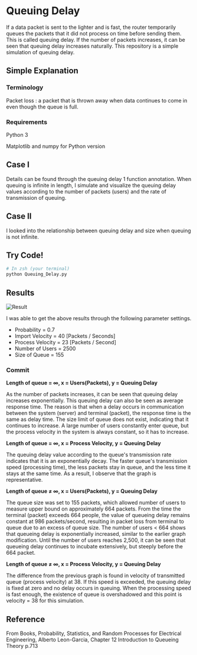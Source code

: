# Queuing Delay

If a data packet is sent to the lighter and is fast, the router temporarily queues the packets that it did not process on time before sending them. This is called queuing delay. If the number of packets increases, it can be seen that queuing delay increases naturally. This repository is a simple simulation of queuing delay.

## Simple Explanation

### Terminology

 Packet loss : a packet that is thrown away when data continues to come in even though the queue is full. 
 
### Requirements

Python 3

Matplotlib and numpy for Python version

## Case I

Details can be found through the queuing delay 1 function annotation. When queuing is infinite in length, I simulate and visualize the queuing delay values according to the number of packets (users) and the rate of transmission of queuing.

## Case II

I looked into the relationship between queuing delay and size when queuing is not infinite.

## Try Code!
``` zsh
# In zsh (your terminal)
python Queuing_Delay.py
```  

## Results

![Result](https://user-images.githubusercontent.com/17807597/117294099-35caf200-aead-11eb-8a96-f1b69f705589.png)

I was able to get the above results through the following parameter settings.
* Probability = 0.7
* Import Velocity = 40 [Packets / Seconds]
* Process Velocity = 23 [Packets / Second]
* Number of Users = 2500
* Size of Queue = 155

### Commit

**Length of queue = ∞, x = Users(Packets), y = Queuing Delay**

As the number of packets increases, it can be seen that queuing delay increases exponentially. This queuing delay can also be seen as average response time. The reason is that when a delay occurs in communication between the system (server) and terminal (packet), the response time is the same as delay time. The size limit of queue does not exist, indicating that it continues to increase. A large number of users constantly enter queue, but the process velocity in the system is always constant, so it has to increase.

**Length of queue = ∞, x = Process Velocity, y = Queuing Delay**

The queuing delay value according to the queue's transmission rate indicates that it is an exponentially decay. The faster queue's transmission speed (processing time), the less packets stay in queue, and the less time it stays at the same time. As a result, I observe that the graph is representative.

**Length of queue ≠ ∞, x = Users(Packets), y = Queuing Delay**

The queue size was set to 155 packets, which allowed number of users to measure upper bound on approximately 664 packets. From the time the terminal (packet) exceeds 664 people, the value of queueing delay remains constant at 986 packets/second, resulting in packet loss from terminal to queue due to an excess of queue size. The number of users < 664 shows that queueing delay is exponentially increased, similar to the earlier graph modification. Until the number of users reaches 2,500, it can be seen that queueing delay continues to incubate extensively, but steeply before the 664 packet.

**Length of queue ≠ ∞, x = Process Velocity, y = Queuing Delay**

The difference from the previous graph is found in velocity of transmitted queue (process velocity) at 38. If this speed is exceeded, the queuing delay is fixed at zero and no delay occurs in queuing. When the processing speed is fast enough, the existence of queue is overshadowed and this point is velocity = 38 for this simulation.

## Reference

From Books, Probability, Statistics, and Random Processes for Electrical Engineering, Alberto Leon-Garcia, Chapter 12 Introduction to Queueing Theory p.713
